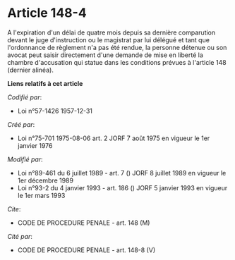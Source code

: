 # Article 148-4

A l'expiration d'un délai de quatre mois depuis sa dernière comparution devant le juge d'instruction ou le magistrat par lui
délégué et tant que l'ordonnance de règlement n'a pas été rendue, la personne détenue ou son avocat peut saisir directement
d'une demande de mise en liberté la chambre d'accusation qui statue dans les conditions prévues à l'article 148 (dernier
alinéa).

**Liens relatifs à cet article**

_Codifié par_:

  - Loi n°57-1426 1957-12-31

_Créé par_:

  - Loi n°75-701 1975-08-06 art. 2 JORF 7 août 1975 en vigueur le 1er janvier 1976

_Modifié par_:

  - Loi n°89-461 du 6 juillet 1989 - art. 7 () JORF 8 juillet 1989 en vigueur le 1er décembre 1989
  - Loi n°93-2 du 4 janvier 1993 - art. 186 () JORF 5 janvier 1993 en vigueur le 1er mars 1993

_Cite_:

  - CODE DE PROCEDURE PENALE - art. 148 (M)

_Cité par_:

  - CODE DE PROCEDURE PENALE - art. 148-8 (V)
